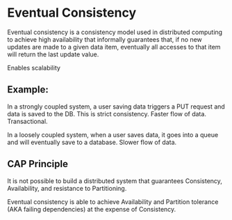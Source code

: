# Eventual Consistency

Eventual consistency is a consistency model used in distributed computing to achieve high availability that informally guarantees that, if no new updates are made to a given data item, eventually all accesses to that item will return the last update value.

Enables scalability

## Example:

In a strongly coupled system, a user saving data triggers a PUT request and data is saved to the DB. This is strict consistency. Faster flow of data. Transactional.

In a loosely coupled system, when a user saves data, it goes into a queue and will eventually save to a database. Slower flow of data.

## CAP Principle
It is not possible to build a distributed system that guarantees Consistency, Availability, and resistance to Partitioning.

Eventual consistency is able to achieve Availability and Partition tolerance (AKA failing dependencies) at the expense of Consistency.